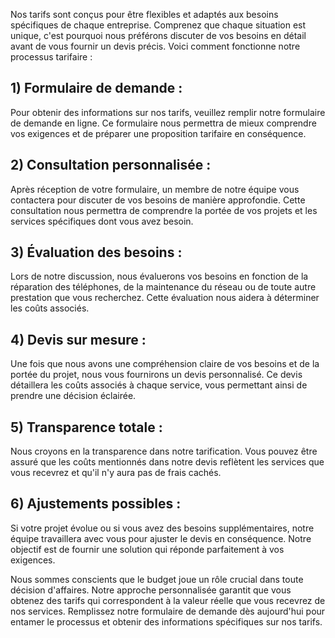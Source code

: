 ---
---

Nos tarifs sont conçus pour être flexibles et adaptés aux besoins spécifiques de chaque entreprise. Comprenez que chaque situation est unique, c'est pourquoi nous préférons discuter de vos besoins en détail avant de vous fournir un devis précis. Voici comment fonctionne notre processus tarifaire :

<h2 class="font-bold">1) Formulaire de demande :</h2>
Pour obtenir des informations sur nos tarifs, veuillez remplir notre formulaire de demande en ligne. Ce formulaire nous permettra de mieux comprendre vos exigences et de préparer une proposition tarifaire en conséquence.

<h2 class="font-bold">2) Consultation personnalisée :</h2>
Après réception de votre formulaire, un membre de notre équipe vous contactera pour discuter de vos besoins de manière approfondie. Cette consultation nous permettra de comprendre la portée de vos projets et les services spécifiques dont vous avez besoin.

<h2 class="font-bold">3) Évaluation des besoins :</h2>    
Lors de notre discussion, nous évaluerons vos besoins en fonction de la réparation des téléphones, de la maintenance du réseau ou de toute autre prestation que vous recherchez. Cette évaluation nous aidera à déterminer les coûts associés.

<h2 class="font-bold">4) Devis sur mesure :</h2>
Une fois que nous avons une compréhension claire de vos besoins et de la portée du projet, nous vous fournirons un devis personnalisé. Ce devis détaillera les coûts associés à chaque service, vous permettant ainsi de prendre une décision éclairée.

<h2 class="font-bold">5) Transparence totale :</h2>
Nous croyons en la transparence dans notre tarification. Vous pouvez être assuré que les coûts mentionnés dans notre devis reflètent les services que vous recevrez et qu'il n'y aura pas de frais cachés.

<h2 class="font-bold">6) Ajustements possibles :</h2>
Si votre projet évolue ou si vous avez des besoins supplémentaires, notre équipe travaillera avec vous pour ajuster le devis en conséquence. Notre objectif est de fournir une solution qui réponde parfaitement à vos exigences.

Nous sommes conscients que le budget joue un rôle crucial dans toute décision d'affaires. Notre approche personnalisée garantit que vous obtenez des tarifs qui correspondent à la valeur réelle que vous recevrez de nos services. Remplissez notre formulaire de demande dès aujourd'hui pour entamer le processus et obtenir des informations spécifiques sur nos tarifs.
